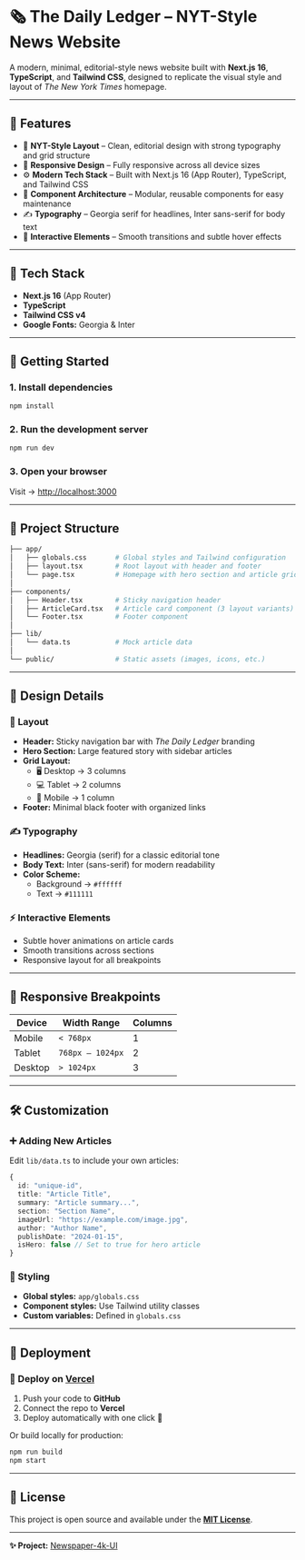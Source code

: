 # 🗞️ The Daily Ledger – NYT-Style News Website

A modern, minimal, editorial-style news website built with **Next.js 16**, **TypeScript**, and **Tailwind CSS**, designed to replicate the visual style and layout of *The New York Times* homepage.

---

## 🎯 Features

- 📰 **NYT-Style Layout** – Clean, editorial design with strong typography and grid structure  
- 📱 **Responsive Design** – Fully responsive across all device sizes  
- ⚙️ **Modern Tech Stack** – Built with Next.js 16 (App Router), TypeScript, and Tailwind CSS  
- 🧩 **Component Architecture** – Modular, reusable components for easy maintenance  
- ✍️ **Typography** – Georgia serif for headlines, Inter sans-serif for body text  
- 🎨 **Interactive Elements** – Smooth transitions and subtle hover effects  

---

## 🧱 Tech Stack

- **Next.js 16** (App Router)
- **TypeScript**
- **Tailwind CSS v4**
- **Google Fonts:** Georgia & Inter

---

## 🚀 Getting Started

### 1. Install dependencies
```bash
npm install
```

### 2. Run the development server
```bash
npm run dev
```

### 3. Open your browser  
Visit → [http://localhost:3000](http://localhost:3000)

---

## 📁 Project Structure

```bash
├── app/
│   ├── globals.css       # Global styles and Tailwind configuration
│   ├── layout.tsx        # Root layout with header and footer
│   └── page.tsx          # Homepage with hero section and article grid
│
├── components/
│   ├── Header.tsx        # Sticky navigation header
│   ├── ArticleCard.tsx   # Article card component (3 layout variants)
│   └── Footer.tsx        # Footer component
│
├── lib/
│   └── data.ts           # Mock article data
│
└── public/               # Static assets (images, icons, etc.)
```

---

## 🎨 Design Details

### 🧭 Layout
- **Header:** Sticky navigation bar with *The Daily Ledger* branding  
- **Hero Section:** Large featured story with sidebar articles  
- **Grid Layout:**  
  - 🖥️ Desktop → 3 columns  
  - 💻 Tablet → 2 columns  
  - 📱 Mobile → 1 column  
- **Footer:** Minimal black footer with organized links

### ✍️ Typography
- **Headlines:** Georgia (serif) for a classic editorial tone  
- **Body Text:** Inter (sans-serif) for modern readability  
- **Color Scheme:**  
  - Background → `#ffffff`  
  - Text → `#111111`  

### ⚡ Interactive Elements
- Subtle hover animations on article cards  
- Smooth transitions across sections  
- Responsive layout for all breakpoints

---

## 📱 Responsive Breakpoints

| Device   | Width Range       | Columns |
|-----------|------------------|----------|
| Mobile    | `< 768px`        | 1 |
| Tablet    | `768px – 1024px` | 2 |
| Desktop   | `> 1024px`       | 3 |

---

## 🛠️ Customization

### ➕ Adding New Articles

Edit `lib/data.ts` to include your own articles:

```typescript
{
  id: "unique-id",
  title: "Article Title",
  summary: "Article summary...",
  section: "Section Name",
  imageUrl: "https://example.com/image.jpg",
  author: "Author Name",
  publishDate: "2024-01-15",
  isHero: false // Set to true for hero article
}
```

### 🎨 Styling

- **Global styles:** `app/globals.css`
- **Component styles:** Use Tailwind utility classes  
- **Custom variables:** Defined in `globals.css`

---

## 🚀 Deployment

### 🧭 Deploy on [Vercel](https://vercel.com)

1. Push your code to **GitHub**  
2. Connect the repo to **Vercel**  
3. Deploy automatically with one click 🎉

Or build locally for production:

```bash
npm run build
npm start
```

---

## 📄 License

This project is open source and available under the **[MIT License](LICENSE)**.

---

**✨ Project:** [Newspaper-4k-UI](#)
